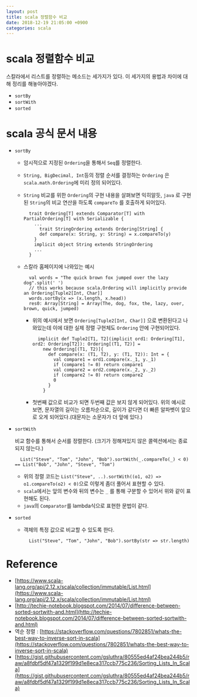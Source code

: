 ```yaml
---
layout: post
title: scala 정렬함수 비교
date: 2018-12-19 21:05:00 +0900
categories: scala
---
```


# scala 정렬함수 비교

스칼라에서 리스트를 정렬하는 메소드는 세가지가 있다. 이 세가지의 용법과 차이에 대해 정리를 해놓아야겠다.

- `sortBy`
- `sortWith`
- `sorted`

# scala 공식 문서 내용

- `sortBy`
    - 암시적으로 지정된 `Ordering`을 통해서 `Seq`를 정렬한다.
    - `String, BigDecimal, Int`등의 정렬 순서를 결정하는 `Ordering` 은 `scala.math.Ordering`에 미리 정의 되어있다.
    - `String` 비교를 위한 `Ordering`의 구현 내용을 살펴보면 익히알듯, `java` 로 구현된 `String`의 비교 연산을 하도록 `compareTo` 를 호출하게 되어있다.

            trait Ordering[T] extends Comparator[T] with PartialOrdering[T] with Serializable {
              ...
            	trait StringOrdering extends Ordering[String] {
                def compare(x: String, y: String) = x.compareTo(y)
              }
              implicit object String extends StringOrdering
              ...
            }

    - 스칼라 홈페이지에 나와있는 예시

            val words = "The quick brown fox jumped over the lazy dog".split(' ')
            // this works because scala.Ordering will implicitly provide an Ordering[Tuple2[Int, Char]]
            words.sortBy(x => (x.length, x.head))
            res0: Array[String] = Array(The, dog, fox, the, lazy, over, brown, quick, jumped)

        - 위의 예시에서 보면 `Ordering[Tuple2[Int, Char]]` 으로 변환된다고 나와있는데 이에 대한 실제 정렬 구현체도 `Ordering` 안에 구현되어있다.

                implicit def Tuple2[T1, T2](implicit ord1: Ordering[T1], ord2: Ordering[T2]): Ordering[(T1, T2)] =
                  new Ordering[(T1, T2)]{
                    def compare(x: (T1, T2), y: (T1, T2)): Int = {
                      val compare1 = ord1.compare(x._1, y._1)
                      if (compare1 != 0) return compare1
                      val compare2 = ord2.compare(x._2, y._2)
                      if (compare2 != 0) return compare2
                      0
                    }
                  }

        - 첫번째 값으로 비교가 되면 두번째 값은 보지 않게 되어있다. 위의 예시로 보면, 문자열의 길이는 오름차순으로, 길이가 같다면 더 빠른 알파벳이 앞으로 오게 되어있다.(대문자는 소문자가 더 앞에 있다.)

- `sortWith`

    비교 함수를 통해서 순서를 정렬한다. (크기가 정해져있지 않은 콜렉션에서는 종료되지 않는다.)

        List("Steve", "Tom", "John", "Bob").sortWith(_.compareTo(_) < 0) == List("Bob", "John", "Steve", "Tom")

    - 위의 정렬 코드는 `List("Steve", ..).sortWith((o1, o2) => o1.compareTo(o2) < 0)`으로 이렇게 좀더 풀어서 표현할 수 있다.
    - `scala`에서는 앞의 변수와 뒤의 변수는 `_` 를 통해 구분할 수 있어서 위와 같이 표현해도 된다.
    - `java`의 `Comparator`를 lambda식으로 표현한 문법이 같다.
- `sorted`
    - 객체의 특정 값으로 비교할 수 있도록 한다.

            List("Steve", "Tom", "John", "Bob").sortBy(str => str.length)

# Reference

- [https://www.scala-lang.org/api/2.12.x/scala/collection/immutable/List.html](https://www.scala-lang.org/api/2.12.x/scala/collection/immutable/List.html)
- [http://techie-notebook.blogspot.com/2014/07/difference-between-sorted-sortwith-and.html](http://techie-notebook.blogspot.com/2014/07/difference-between-sorted-sortwith-and.html)
- 역순 정렬 : [https://stackoverflow.com/questions/7802851/whats-the-best-way-to-inverse-sort-in-scala](https://stackoverflow.com/questions/7802851/whats-the-best-way-to-inverse-sort-in-scala)
- [https://gist.githubusercontent.com/gsluthra/80555ed4af24bea244b5/raw/a8fdbf5df47a1329f199d1e8eca317ccb775c236/Sorting_Lists_In_Scala](https://gist.githubusercontent.com/gsluthra/80555ed4af24bea244b5/raw/a8fdbf5df47a1329f199d1e8eca317ccb775c236/Sorting_Lists_In_Scala)
